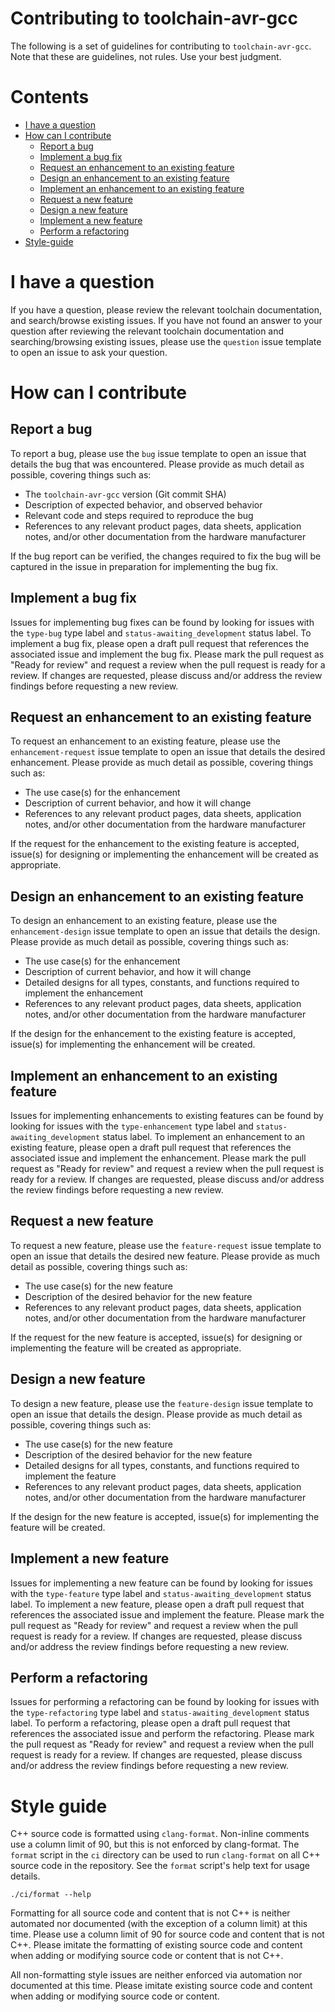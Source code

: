 # Contributing to toolchain-avr-gcc
The following is a set of guidelines for contributing to `toolchain-avr-gcc`.
Note that these are guidelines, not rules.
Use your best judgment.

# Contents
- [I have a question](#i-have-a-question)
- [How can I contribute](#how-can-i-contribute)
    - [Report a bug](#report-a-bug)
    - [Implement a bug fix](#implement-a-bug-fix)
    - [Request an enhancement to an existing feature](#request-an-enhancement-to-an-existing-feature)
    - [Design an enhancement to an existing feature](#design-an-enhancement-to-an-existing-feature)
    - [Implement an enhancement to an existing feature](#implement-an-enhancement-to-an-existing-feature)
    - [Request a new feature](#request-a-new-feature)
    - [Design a new feature](#design-a-new-feature)
    - [Implement a new feature](#implement-a-new-feature)
    - [Perform a refactoring](#perform-a-refactoring)
- [Style-guide](#style-guide)

# I have a question
If you have a question, please review the relevant toolchain documentation, and
search/browse existing issues.
If you have not found an answer to your question after reviewing the relevant toolchain
documentation and searching/browsing existing issues, please use the `question` issue
template to open an issue to ask your question.

# How can I contribute

## Report a bug
To report a bug, please use the `bug` issue template to open an issue that details the bug
that was encountered.
Please provide as much detail as possible, covering things such as:
- The `toolchain-avr-gcc` version (Git commit SHA)
- Description of expected behavior, and observed behavior
- Relevant code and steps required to reproduce the bug
- References to any relevant product pages, data sheets, application notes, and/or other
  documentation from the hardware manufacturer

If the bug report can be verified, the changes required to fix the bug will be captured in
the issue in preparation for implementing the bug fix.

## Implement a bug fix
Issues for implementing bug fixes can be found by looking for issues with the `type-bug`
type label and `status-awaiting_development` status label.
To implement a bug fix, please open a draft pull request that references the associated
issue and implement the bug fix.
Please mark the pull request as "Ready for review" and request a review when the pull
request is ready for a review.
If changes are requested, please discuss and/or address the review findings before
requesting a new review.

## Request an enhancement to an existing feature
To request an enhancement to an existing feature, please use the `enhancement-request`
issue template to open an issue that details the desired enhancement.
Please provide as much detail as possible, covering things such as:
- The use case(s) for the enhancement
- Description of current behavior, and how it will change
- References to any relevant product pages, data sheets, application notes, and/or other
  documentation from the hardware manufacturer

If the request for the enhancement to the existing feature is accepted, issue(s) for
designing or implementing the enhancement will be created as appropriate.

## Design an enhancement to an existing feature
To design an enhancement to an existing feature, please use the `enhancement-design` issue
template to open an issue that details the design.
Please provide as much detail as possible, covering things such as:
- The use case(s) for the enhancement
- Description of current behavior, and how it will change
- Detailed designs for all types, constants, and functions required to implement the
  enhancement
- References to any relevant product pages, data sheets, application notes, and/or other
  documentation from the hardware manufacturer

If the design for the enhancement to the existing feature is accepted, issue(s) for
implementing the enhancement will be created.

## Implement an enhancement to an existing feature
Issues for implementing enhancements to existing features can be found by looking for
issues with the `type-enhancement` type label and `status-awaiting_development` status
label.
To implement an enhancement to an existing feature, please open a draft pull request that
references the associated issue and implement the enhancement.
Please mark the pull request as "Ready for review" and request a review when the pull
request is ready for a review.
If changes are requested, please discuss and/or address the review findings before
requesting a new review.

## Request a new feature
To request a new feature, please use the `feature-request` issue template to open an issue
that details the desired new feature.
Please provide as much detail as possible, covering things such as:
- The use case(s) for the new feature
- Description of the desired behavior for the new feature
- References to any relevant product pages, data sheets, application notes, and/or other
  documentation from the hardware manufacturer

If the request for the new feature is accepted, issue(s) for designing or implementing the
feature will be created as appropriate.

## Design a new feature
To design a new feature, please use the `feature-design` issue template to open an issue
that details the design.
Please provide as much detail as possible, covering things such as:
- The use case(s) for the new feature
- Description of the desired behavior for the new feature
- Detailed designs for all types, constants, and functions required to implement the
  feature
- References to any relevant product pages, data sheets, application notes, and/or other
  documentation from the hardware manufacturer

If the design for the new feature is accepted, issue(s) for implementing the feature will
be created.

## Implement a new feature
Issues for implementing a new feature can be found by looking for issues with the
`type-feature` type label and `status-awaiting_development` status label.
To implement a new feature, please open a draft pull request that references the
associated issue and implement the feature.
Please mark the pull request as "Ready for review" and request a review when the pull
request is ready for a review.
If changes are requested, please discuss and/or address the review findings before
requesting a new review.

## Perform a refactoring
Issues for performing a refactoring can be found by looking for issues with the
`type-refactoring` type label and `status-awaiting_development` status label.
To perform a refactoring, please open a draft pull request that references the associated
issue and perform the refactoring.
Please mark the pull request as "Ready for review" and request a review when the pull
request is ready for a review.
If changes are requested, please discuss and/or address the review findings before
requesting a new review.

# Style guide
C++ source code is formatted using `clang-format`.
Non-inline comments use a column limit of 90, but this is not enforced by clang-format.
The `format` script in the `ci` directory can be used to run `clang-format` on all C++
source code in the repository.
See the `format` script's help text for usage details.
```shell
./ci/format --help
```

Formatting for all source code and content that is not C++ is neither automated nor
documented (with the exception of a column limit) at this time.
Please use a column limit of 90 for source code and content that is not C++.
Please imitate the formatting of existing source code and content when adding or modifying
source code or content that is not C++.

All non-formatting style issues are neither enforced via automation nor documented at this
time.
Please imitate existing source code and content when adding or modifying source code or
content.
